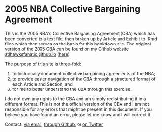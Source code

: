 # 2005 NBA Collective Bargaining Agreement

This is the 2005 NBA's Collective Bargaining Agreement (CBA) which has been converted to a text file, then broken up by Article and Exhibit to .Rmd files which then serves as the basis for this bookdown site. The original version of the 2005 CBA can be found on my Github website [atlhawksfanatic.github.io](https://atlhawksfanatic.github.io/) ([here](https://github.com/atlhawksfanatic/atlhawksfanatic.github.io/raw/master/research/CBA/2005-NBA-NBPA-Collective-Bargaining-Agreement.pdf)) 

The purpose of this site is three-fold:

1. to historically document collective bargaining agreements of the NBA;
2. to provide easier navigation of the CBA through a structured format of each Article and Section; and
3. for me to better understand the CBA through this exercise.

I do not own any rights to the CBA and am simply redistributing it in a different format. This is not the official version of the CBA and I am not responsible for any errors that might be present in this document. If you believe you have found an error, please let me know and I will correct it.

Contact: [via email](atlhawksfanatic@gmail.com), [through Github](https://github.com/atlhawksfanatic), or [on Twitter](https://twitter.com/atlhawksfanatic)